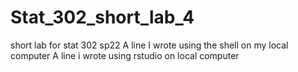 # Stat_302_short_lab_4
short lab for stat 302 sp22
A line I wrote using the shell on my local computer
A line i wrote using rstudio on local computer